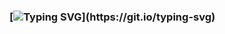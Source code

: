### [![Typing SVG](https://readme-typing-svg.demolab.com/?lines=Sanctensys;Software+Developer;XR+Developer;Web+Developer;Mobile+Developer;Game+Developer;)](https://git.io/typing-svg)

<!--
Typing Svg: https://github.com/DenverCoder1/readme-typing-svg
-->
